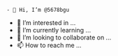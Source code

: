     - 👋 Hi, I’m @5678bgu
- 👀 I’m interested in ...
- 🌱 I’m currently learning ...
- 💞️ I’m looking to collaborate on ...
- 📫 How to reach me ...

<!---
5678bgu/5678bgu is a ✨ special ✨ repository because its `README.md` (this file) appears on your GitHub profile.
You can click the Preview link to take a look at your changes.
--->

